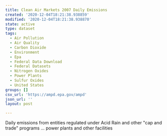 ```yaml
---
title: Clean Air Markets 2007 Daily Emissions
created: '2020-12-04T18:21:38.938859'
modified: '2020-12-04T18:21:38.938870'
state: active
type: dataset
tags:
  - Air Pollution
  - Air Quality
  - Carbon Dioxide
  - Environment
  - Epa
  - Federal Data Download
  - Federal Datasets
  - Nitrogen Oxides
  - Power Plants
  - Sulfur Oxides
  - United States
groups: []
csv_url: 'https://ampd.epa.gov/ampd'
json_url: ''
layout: post

---
```

Daily emissions from entities regulated under Acid Rain and other "cap and trade" programs ... power plants and other facilities
